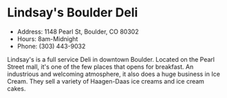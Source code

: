 # Lindsay's Boulder Deli

* Address: 1148 Pearl St, Boulder, CO  80302
* Hours: 8am-Midnight
* Phone: (303) 443-9032

Lindsay's is a full service Deli in downtown Boulder. Located on the Pearl Street mall, it's one of the few places that opens for breakfast. An industrious and welcoming atmosphere, it also does a huge business in Ice Cream. They sell a variety of Haagen-Daas ice creams and ice cream cakes.
